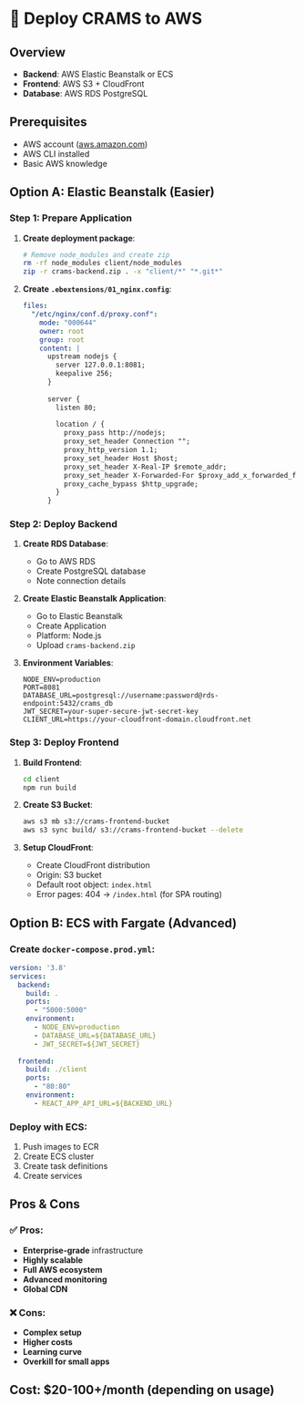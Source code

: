 # 🚀 Deploy CRAMS to AWS

## Overview
- **Backend**: AWS Elastic Beanstalk or ECS
- **Frontend**: AWS S3 + CloudFront
- **Database**: AWS RDS PostgreSQL

## Prerequisites
- AWS account ([aws.amazon.com](https://aws.amazon.com))
- AWS CLI installed
- Basic AWS knowledge

## Option A: Elastic Beanstalk (Easier)

### Step 1: Prepare Application

1. **Create deployment package**:
   ```bash
   # Remove node_modules and create zip
   rm -rf node_modules client/node_modules
   zip -r crams-backend.zip . -x "client/*" "*.git*"
   ```

2. **Create `.ebextensions/01_nginx.config`**:
   ```yaml
   files:
     "/etc/nginx/conf.d/proxy.conf":
       mode: "000644"
       owner: root
       group: root
       content: |
         upstream nodejs {
           server 127.0.0.1:8081;
           keepalive 256;
         }
         
         server {
           listen 80;
           
           location / {
             proxy_pass http://nodejs;
             proxy_set_header Connection "";
             proxy_http_version 1.1;
             proxy_set_header Host $host;
             proxy_set_header X-Real-IP $remote_addr;
             proxy_set_header X-Forwarded-For $proxy_add_x_forwarded_for;
             proxy_cache_bypass $http_upgrade;
           }
         }
   ```

### Step 2: Deploy Backend

1. **Create RDS Database**:
   - Go to AWS RDS
   - Create PostgreSQL database
   - Note connection details

2. **Create Elastic Beanstalk Application**:
   - Go to Elastic Beanstalk
   - Create Application
   - Platform: Node.js
   - Upload `crams-backend.zip`

3. **Environment Variables**:
   ```
   NODE_ENV=production
   PORT=8081
   DATABASE_URL=postgresql://username:password@rds-endpoint:5432/crams_db
   JWT_SECRET=your-super-secure-jwt-secret-key
   CLIENT_URL=https://your-cloudfront-domain.cloudfront.net
   ```

### Step 3: Deploy Frontend

1. **Build Frontend**:
   ```bash
   cd client
   npm run build
   ```

2. **Create S3 Bucket**:
   ```bash
   aws s3 mb s3://crams-frontend-bucket
   aws s3 sync build/ s3://crams-frontend-bucket --delete
   ```

3. **Setup CloudFront**:
   - Create CloudFront distribution
   - Origin: S3 bucket
   - Default root object: `index.html`
   - Error pages: 404 → `/index.html` (for SPA routing)

## Option B: ECS with Fargate (Advanced)

### Create `docker-compose.prod.yml`:
```yaml
version: '3.8'
services:
  backend:
    build: .
    ports:
      - "5000:5000"
    environment:
      - NODE_ENV=production
      - DATABASE_URL=${DATABASE_URL}
      - JWT_SECRET=${JWT_SECRET}
    
  frontend:
    build: ./client
    ports:
      - "80:80"
    environment:
      - REACT_APP_API_URL=${BACKEND_URL}
```

### Deploy with ECS:
1. Push images to ECR
2. Create ECS cluster
3. Create task definitions
4. Create services

## Pros & Cons

### ✅ Pros:
- **Enterprise-grade** infrastructure
- **Highly scalable**
- **Full AWS ecosystem**
- **Advanced monitoring**
- **Global CDN**

### ❌ Cons:
- **Complex setup**
- **Higher costs**
- **Learning curve**
- **Overkill for small apps**

## Cost: **$20-100+/month** (depending on usage)
